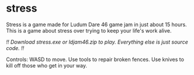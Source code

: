 # stress
Stress is a game made for Ludum Dare 46 game jam in just about 15 hours.
This is a game about stress over trying to keep your life's work alive.

*!! Download stress.exe or ldjam46.zip to play. Everything else is just source code. !!*

Controls: WASD to move.
Use tools to repair broken fences.
Use knives to kill off those who get in your way.
